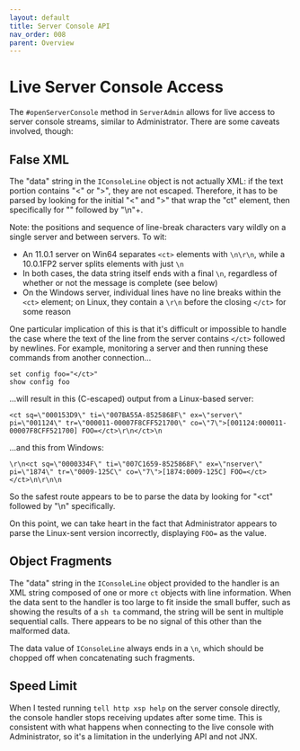```yaml
---
layout: default
title: Server Console API
nav_order: 008
parent: Overview
---
```

# Live Server Console Access

The `#openServerConsole` method in `ServerAdmin` allows for live access to server console streams, similar to Administrator. There are some caveats involved, though:

## False XML

The "data" string in the `IConsoleLine` object is not actually XML: if the text portion contains "<" or ">", they are not escaped. Therefore, it has to be parsed by looking for the initial "<" and ">" that wrap the "ct" element, then specifically for "</ct>" followed by "\n"+.

Note: the positions and sequence of line-break characters vary wildly on a single server and between servers. To wit:

* An 11.0.1 server on Win64 separates `<ct>` elements with `\n\r\n`, while a 10.0.1FP2 server splits elements with just `\n`
* In both cases, the data string itself ends with a final `\n`, regardless of whether or not the message is complete (see below)
* On the Windows server, individual lines have no line breaks within the `<ct>` element; on Linux, they contain a `\r\n` before the closing `</ct>` for some reason

One particular implication of this is that it's difficult or impossible to handle the case where the text of the line from the server contains `</ct>` followed by newlines. For example, monitoring a server and then running these commands from another connection...

```
set config foo="</ct>"
show config foo
```

...will result in this (C-escaped) output from a Linux-based server:

```
<ct sq=\"000153D9\" ti=\"007BA55A-8525868F\" ex=\"server\" pi=\"001124\" tr=\"000011-00007F8CFF521700\" co=\"7\">[001124:000011-00007F8CFF521700] FOO=</ct>\r\n</ct>\n
```

...and this from Windows:

```
\r\n<ct sq=\"0000334F\" ti=\"007C1659-8525868F\" ex=\"nserver\" pi=\"1874\" tr=\"0009-125C\" co=\"7\">[1874:0009-125C] FOO=</ct></ct>\n\r\n\n
```

So the safest route appears to be to parse the data by looking for "<ct" followed by "</ct>\n" specifically.

On this point, we can take heart in the fact that Administrator appears to parse the Linux-sent version incorrectly, displaying `FOO=` as the value.

## Object Fragments

The "data" string in the `IConsoleLine` object provided to the handler is an XML string composed of one or more `ct` objects with line information. When the data sent to the handler is too large to fit inside the small buffer, such as showing the results of a `sh ta` command, the string will be sent in multiple sequential calls. There appears to be no signal of this other than the malformed data.

The data value of `IConsoleLine` always ends in a `\n`, which should be chopped off when concatenating such fragments.

## Speed Limit

When I tested running `tell http xsp help` on the server console directly, the console handler stops receiving updates after some time. This is consistent with what happens when connecting to the live console with Administrator, so it's a limitation in the underlying API and not JNX.
